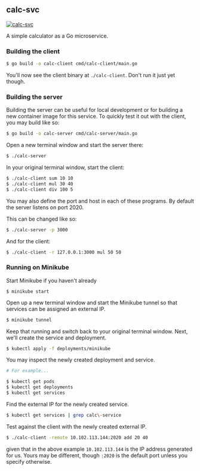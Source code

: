 calc-svc
-------------

[![calc-svc](https://circleci.com/gh/hazbo/calc-svc.svg?style=svg)](https://circleci.com/gh/hazbo/calc-svc)

A simple calculator as a Go microservice.

### Building the client

```bash
$ go build -o calc-client cmd/calc-client/main.go
```

You'll now see the client binary at `./calc-client`. Don't run it just yet though.

### Building the server

Building the server can be useful for local development or for building a new
container image for this service. To quickly test it out with the client, you
may build like so:

```bash
$ go build -o calc-server cmd/calc-server/main.go
```

Open a new terminal window and start the server there:

```bash
$ ./calc-server
```

In your original terminal window, start the client:

```bash
$ ./calc-client sum 10 10
$ ./calc-client mul 30 40
$ ./calc-client div 100 5
```

You may also define the port and host in each of these programs. By default the
server listens on port 2020.

This can be changed like so:

```bash
$ ./calc-server -p 3000
```

And for the client:

```bash
$ ./calc-client -r 127.0.0.1:3000 mul 50 50
```

### Running on Minikube

Start Minikube if you haven't already

```
$ minikube start
```

Open up a new terminal window and start the Minikube tunnel so that services
can be assigned an external IP.

```bash
$ minikube tunnel
```

Keep that running and switch back to your original terminal window. Next, we'll
create the service and deployment.

```bash
$ kubectl apply -f deployments/minikube
```

You may inspect the newly created deployment and service.

```bash
# For example...

$ kubectl get pods
$ kubectl get deployments
$ kubectl get services
```

Find the external IP for the newly created service.

```bash
$ kubectl get services | grep calc\-service
```

Test against the client with the newly created external IP.

```bash
$ ./calc-client -remote 10.102.113.144:2020 add 20 40
```

given that in the above example `10.102.113.144` is the IP address generated
for us. Yours may be different, though `:2020` is the default port unless you
specify otherwise.
